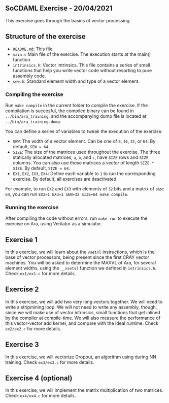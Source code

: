 ## SoCDAML Exercise - 20/04/2021

This exercise goes through the basics of vector processing.

## Structure of the exercise

- `README.md`:
   This file.
- `main.c`
   Main file of the exercise. The execution starts at the main() function.
- `intrinsics.h`:
   Vector intrinsics. This file contains a series of small functions that help you write vector code without resorting to pure assembly code.
- `sew.h`:
   Standard element width and type of a vector element.

### Compiling the exercise

Run `make compile` in the current folder to compile the exercise.
If the compilation is succesful, the compiled binary can be found in `../bin/ara_training`, and the accompanying dump file is located at `../bin/ara_training.dump`.

You can define a series of variables to tweak the execution of the exercise.
- `SEW`: The width of a vector element. Can be one of `8`, `16`, `32`, or `64`. By default, `SEW = 64`.
- `SIZE`: The size of the matrices used throughout the exercise. The three statically allocated matrices, `a`, `b`, and `c`, have `SIZE` rows and `SIZE` columns. You can also use those matrices a _vector_ of length `SIZE * SIZE`. By default, `SIZE = 64`.
- `EX1`, `EX2`, `EX3`, `EX4`: Define each variable to `1` to run the corresponding exercise. By default, all exercises are deactivated.

For example, to run `EX2` and `EX3` with elements of `32` bits and a matrix of size `64`, you can run `EX2=1 EX3=1 SEW=32 SIZE=64 make compile`.

### Running the exercise

After compiling the code without errors, run `make run` to execute the exercise on Ara, using Verilator as a simulator.

## Exercise 1

In this exercise, we will learn about the `vsetvl` instructions, which is the base of vector processors, being present since the first CRAY vector machines. You will be asked to determine the MAXVL of Ara, for several element widths, using the `__vsetvl` function we defined in `intrinsics.h`. Check `ex1/ex1.c` for more details.

## Exercise 2

In this exercise, we will add two very long vectors together. We will need to write a stripmining loop. We will not need to write any assembly, though, since we will make use of vector intrinsics, small functions that get inlined by the compiler at compile-time. We will also measure the performance of this vector-vector add kernel, and compare with the ideal runtime. Check `ex2/ex2.c` for more details.

## Exercise 3

In this exercise, we will vectorize Dropout, an algorithm using during NN training. Check `ex3/ex3.c` for more details.

## Exercise 4 (optional)

In this exercise, we will implement the matrix multiplication of two matrices. Check `ex4/ex4.c` for more details.
